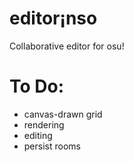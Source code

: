 # editor¡nso

Collaborative editor for osu!

# To Do:
- canvas-drawn grid
- rendering
- editing
- persist rooms